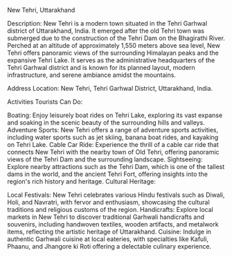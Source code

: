 New Tehri, Uttarakhand

Description:
New Tehri is a modern town situated in the Tehri Garhwal district of Uttarakhand, India. It emerged after the old Tehri town was submerged due to the construction of the Tehri Dam on the Bhagirathi River. Perched at an altitude of approximately 1,550 meters above sea level, New Tehri offers panoramic views of the surrounding Himalayan peaks and the expansive Tehri Lake. It serves as the administrative headquarters of the Tehri Garhwal district and is known for its planned layout, modern infrastructure, and serene ambiance amidst the mountains.

Address Location:
New Tehri, Tehri Garhwal District, Uttarakhand, India.

Activities Tourists Can Do:

Boating: Enjoy leisurely boat rides on Tehri Lake, exploring its vast expanse and soaking in the scenic beauty of the surrounding hills and valleys.
Adventure Sports: New Tehri offers a range of adventure sports activities, including water sports such as jet skiing, banana boat rides, and kayaking on Tehri Lake.
Cable Car Ride: Experience the thrill of a cable car ride that connects New Tehri with the nearby town of Old Tehri, offering panoramic views of the Tehri Dam and the surrounding landscape.
Sightseeing: Explore nearby attractions such as the Tehri Dam, which is one of the tallest dams in the world, and the ancient Tehri Fort, offering insights into the region's rich history and heritage.
Cultural Heritage:

Local Festivals: New Tehri celebrates various Hindu festivals such as Diwali, Holi, and Navratri, with fervor and enthusiasm, showcasing the cultural traditions and religious customs of the region.
Handicrafts: Explore local markets in New Tehri to discover traditional Garhwali handicrafts and souvenirs, including handwoven textiles, wooden artifacts, and metalwork items, reflecting the artistic heritage of Uttarakhand.
Cuisine: Indulge in authentic Garhwali cuisine at local eateries, with specialties like Kafuli, Phaanu, and Jhangore ki Roti offering a delectable culinary experience.
